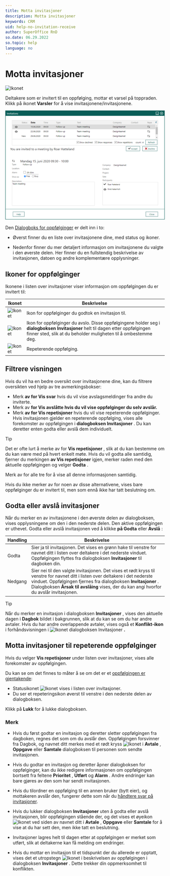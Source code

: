 ```yaml
---
title: Motta invitasjoner
description: Motta invitasjoner
keywords: CRM
uid: help-no-invitation-receive
author: SuperOffice RnD
so.date: 06.29.2022
so.topic: help
language: no
---
```


# Motta invitasjoner

![Ikonet][img1]

Deltakere som er invitert til en oppfølging, mottar et varsel på toppraden. Klikk på ikonet **Varsler** for å vise invitasjonene/invitasjonene.

![ Motta invitasjoner -skjermbilde][img2]

Den [Dialogboks for oppfølginger][1] er delt inn i to:

* Øverst finner du en liste over invitasjonene dine, med status og ikoner.

* Nedenfor finner du mer detaljert informasjon om invitasjonene du valgte i den øverste delen. Her finner du en fullstendig beskrivelse av invitasjonen, datoen og andre komplementære opplysninger.

## Ikoner for oppfølginger

Ikonene i listen over invitasjoner viser informasjon om oppfølgingen du er invitert til:

| Ikonet | Beskrivelse |
|---|---|
| ![Ikonet][img3] | Ikon for oppfølginger du godtok en invitasjon til. |
| ![Ikonet][img4] | Ikon for oppfølginger du avslo. Disse oppfølgingene holder seg i **dialogboksen Invitasjoner** helt til dagen etter oppfølgingen finner sted, slik at du beholder muligheten til å ombestemme deg. |
| ![Ikonet][img5] | Repeterende oppfølging. |

## Filtrere visningen

Hvis du vil ha en bedre oversikt over invitasjonene dine, kan du filtrere oversikten ved hjelp av tre avmerkingsbokser:

* Merk **av for Vis svar** hvis du vil vise avslagsmeldinger fra andre du inviterte.
* Merk av **for Vis avslåtte hvis du vil vise oppfølginger du selv avslår.** 
* Merk **av for Vis repetisjoner** hvis du vil vise repeterende oppfølginger. Hvis invitasjonen gjelder en repeterende oppfølging, vises alle forekomster av oppfølgingen i **dialogboksen Invitasjoner** . Du kan deretter enten godta eller avslå dem individuelt.

> [!TIP]
> Det er ofte lurt å merke av for **Vis repetisjoner** , slik at du kan bestemme om du kan være med på hvert enkelt møte. Hvis du vil godta alle samtidig, fjerner du merkingen **av Vis repetisjoner** igjen, merker raden med den aktuelle oppfølgingen og velger **Godta** .

Merk av for alle tre for å vise all denne informasjonen samtidig.

Hvis du ikke merker av for noen av disse alternativene, vises bare oppfølginger du er invitert til, men som ennå ikke har tatt beslutning om.

## <a id="accept" />Godta eller avslå invitasjoner

Når du merker en av invitasjonene i den øverste delen av dialogboksen, vises opplysningene om den i den nederste delen. Den aktive oppfølgingen er uthevet. Godta eller avslå invitasjonen ved å klikke **på Godta** eller **Avslå** :

| Handling | Beskrivelse |
|---|---|
| Godta | Sier ja til invitasjonen. Det vises en grønn hake til venstre for navnet ditt i listen over deltakere i det nederste vinduet. Oppfølgingen flyttes fra  dialogboksen **Invitasjoner** til dagboken din. |
| Nedgang | Sier nei til den valgte invitasjonen. Det vises et rødt kryss til venstre for navnet ditt i listen over deltakere i det nederste vinduet. Oppfølgingen fjernes fra  dialogboksen **Invitasjoner** . Dialogboksen **Årsak til avslåing** vises, der du kan angi hvorfor du avslår invitasjonen. |

> [!TIP]
> Når du merker en invitasjon i  dialogboksen **Invitasjoner** , vises den aktuelle dagen i **Dagbok** bildet i bakgrunnen, slik at du kan se om du har andre avtaler.
Hvis du har andre overlappende avtaler,  vises også et **Konflikt-ikon** i forhåndsvisningen i ![Ikonet][img6] dialogboksen Invitasjoner **.** 

## Motta invitasjoner til repeterende oppfølginger

Hvis du velger **Vis repetisjoner** under listen over invitasjoner, vises alle forekomster av oppfølgingen.

Du kan se om det finnes to måter å se om det er et [oppfølgingen er gjentakende][3]:

* Statusikonet ![Ikonet][img5] vises i listen over invitasjoner.
* Du ser et repeteringsikon øverst til venstre i den nederste delen av dialogboksen.

Klikk på **Lukk** for å lukke dialogboksen.

### Merk

* Hvis du først godtar en invitasjon og deretter sletter oppfølgingen fra dagboken, regnes det som om du avslår den. Oppfølgingen forsvinner fra Dagbok, og navnet ditt merkes med et rødt kryss ![Ikonet][img4] i **Avtale** , **Oppgave** eller **Samtale** dialogboksen til personen som sendte invitasjonen.

* Hvis du godtar en invitasjon og deretter åpner dialogboksen for oppfølginger, kan du ikke redigere informasjonen om oppfølgingen bortsett fra  feltene **Prioritet** , **Utført** og **Alarm** . Andre endringer kan bare gjøres av den som har sendt invitasjonen.

* Hvis du tilordner en oppfølging til en annen bruker (bytt eier), og mottakeren avslår den, fungerer dette som når du [håndtere svar på invitasjoner][4].

* Hvis du lukker  dialogboksen **Invitasjoner** uten å godta eller avslå invitasjonen, blir oppfølgingen stående der, og det vises et øyeikon ![Ikonet][img7] ved siden av  navnet ditt i **Avtale** , **Oppgave** eller **Samtale** for å vise at du har sett den, men ikke tatt en beslutning.

* Invitasjoner lagres helt til dagen etter at oppfølgingen er merket som utført, slik at deltakerne kan få melding om endringer.

* Hvis du mottar en invitasjon til et tidspunkt der du allerede er opptatt, vises det et utropstegn ![Ikonet][img6] i beskrivelsen av oppfølgingen i  dialogboksen **Invitasjoner** . Dette trekker din oppmerksomhet til konflikten.

<!-- Referenced links -->
[1]: ../screen/dialog-for-followups.md
[3]: ../recurrence/create.md
[4]: response.md

<!-- Referenced images -->
[img1]: ../../../../media/icons/notice-new.png
[img2]: media/invitation.bmp
[img3]: ../../../../../common/icons/check-black.png
[img4]: ../../../../../common/icons/reject-appointment-icon.png
[img5]: ../../../../media/icons/recurring-booking-assignment.bmp
[img6]: ../../../../../common/icons/warning-red.png
[img7]: ../../../../../common/icons/assignment-seen.png
